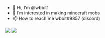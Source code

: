 - 👋 Hi, I’m @wbbit1
- 👀 I’m interested in making minecraft mobs
- 📫 How to reach me wbbit#9857 (discord)

<img align="center" src="https://github-readme-stats.vercel.app/api?username=wbbit1&theme=github_dark&show_icons=true"/>
<img align="center" src="https://github-readme-stats.vercel.app/api/top-langs/?username=steveyxz&theme=github_dark&layout=compact"/>

